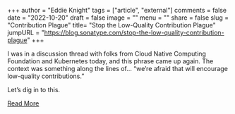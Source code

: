 +++
author = "Eddie Knight"
tags = ["article", "external"]
comments = false
date = "2022-10-20"
draft = false
image = ""
menu = ""
share = false
slug = "Contribution Plague"
title= "Stop the Low-Quality Contribution Plague"
jumpURL = "https://blog.sonatype.com/stop-the-low-quality-contribution-plague"
+++

I was in a discussion thread with folks from Cloud Native Computing Foundation and Kubernetes today, and this phrase came up again. The context was something along the lines of… “we’re afraid that will encourage low-quality contributions.”

Let’s dig in to this.

[Read More](https://blog.sonatype.com/stop-the-low-quality-contribution-plague)
